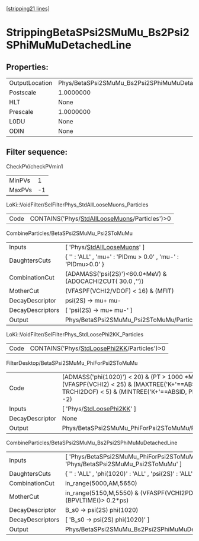 [[stripping21 lines]](./stripping21-index)

# StrippingBetaSPsi2SMuMu_Bs2Psi2SPhiMuMuDetachedLine

## Properties:

|                |                                                           |
|----------------|-----------------------------------------------------------|
| OutputLocation | Phys/BetaSPsi2SMuMu_Bs2Psi2SPhiMuMuDetachedLine/Particles |
| Postscale      | 1.0000000                                                 |
| HLT            | None                                                      |
| Prescale       | 1.0000000                                                 |
| L0DU           | None                                                      |
| ODIN           | None                                                      |

## Filter sequence:

CheckPV/checkPVmin1

|        |     |
|--------|-----|
| MinPVs | 1   |
| MaxPVs | -1  |

LoKi::VoidFilter/SelFilterPhys_StdAllLooseMuons_Particles

|      |                                                                                                  |
|------|--------------------------------------------------------------------------------------------------|
| Code | CONTAINS('Phys/[StdAllLooseMuons](./stripping21-commonparticles-stdallloosemuons)/Particles')\>0 |

CombineParticles/BetaSPsi2SMuMu_Psi2SToMuMu

|                  |                                                                                 |
|------------------|---------------------------------------------------------------------------------|
| Inputs           | [ 'Phys/[StdAllLooseMuons](./stripping21-commonparticles-stdallloosemuons)' ] |
| DaughtersCuts    | { '' : 'ALL' , 'mu+' : 'PIDmu \> 0.0' , 'mu-' : 'PIDmu\>0.0' }                  |
| CombinationCut   | (ADAMASS('psi(2S)')\<60.0\*MeV) & (ADOCACHI2CUT( 30.0 ,''))                     |
| MotherCut        | (VFASPF(VCHI2/VDOF) \< 16) & (MFIT)                                             |
| DecayDescriptor  | psi(2S) -\> mu+ mu-                                                             |
| DecayDescriptors | [ 'psi(2S) -\> mu+ mu-' ]                                                     |
| Output           | Phys/BetaSPsi2SMuMu_Psi2SToMuMu/Particles                                       |

LoKi::VoidFilter/SelFilterPhys_StdLoosePhi2KK_Particles

|      |                                                                                              |
|------|----------------------------------------------------------------------------------------------|
| Code | CONTAINS('Phys/[StdLoosePhi2KK](./stripping21-commonparticles-stdloosephi2kk)/Particles')\>0 |

FilterDesktop/BetaSPsi2SMuMu_PhiForPsi2SToMuMu

|                 |                                                                                                                                                        |
|-----------------|--------------------------------------------------------------------------------------------------------------------------------------------------------|
| Code            | (ADMASS('phi(1020)') \< 20) & (PT \> 1000 \*MeV) & (VFASPF(VCHI2) \< 25) & (MAXTREE('K+'==ABSID, TRCHI2DOF) \< 5) & (MINTREE('K+'==ABSID, PIDK) \> -2) |
| Inputs          | [ 'Phys/[StdLoosePhi2KK](./stripping21-commonparticles-stdloosephi2kk)' ]                                                                            |
| DecayDescriptor | None                                                                                                                                                   |
| Output          | Phys/BetaSPsi2SMuMu_PhiForPsi2SToMuMu/Particles                                                                                                        |

CombineParticles/BetaSPsi2SMuMu_Bs2Psi2SPhiMuMuDetachedLine

|                  |                                                                                   |
|------------------|-----------------------------------------------------------------------------------|
| Inputs           | [ 'Phys/BetaSPsi2SMuMu_PhiForPsi2SToMuMu' , 'Phys/BetaSPsi2SMuMu_Psi2SToMuMu' ] |
| DaughtersCuts    | { '' : 'ALL' , 'phi(1020)' : 'ALL' , 'psi(2S)' : 'ALL' }                          |
| CombinationCut   | in_range(5000,AM,5650)                                                            |
| MotherCut        | in_range(5150,M,5550) & (VFASPF(VCHI2PDOF)\<20)& (BPVLTIME()\> 0.2\*ps)           |
| DecayDescriptor  | B_s0 -\> psi(2S) phi(1020)                                                        |
| DecayDescriptors | [ 'B_s0 -\> psi(2S) phi(1020)' ]                                                |
| Output           | Phys/BetaSPsi2SMuMu_Bs2Psi2SPhiMuMuDetachedLine/Particles                         |

